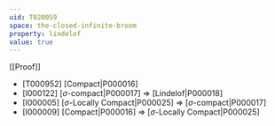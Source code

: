 ```yaml
---
uid: T020059
space: the-closed-infinite-broom
property: lindelof
value: true
---
```

[[Proof]]

* [T000952] [Compact|P000016]
* [I000122] [$\sigma$-compact|P000017] => [Lindelof|P000018]
* [I000005] [$\sigma$-Locally Compact|P000025] => [$\sigma$-compact|P000017]
* [I000009] [Compact|P000016] => [$\sigma$-Locally Compact|P000025]

